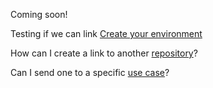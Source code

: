 Coming soon!

Testing if we can link [Create your environment](wvr1709157903898.md)

How can I create a link to another [repository](https://github.com/Teradata/product-help/tree/master/VantageCloudLakeUseCases/use-cases-en.json)?

Can I send one to a specific [use case](https://github.com/Teradata/product-help/tree/master/VantageCloudLakeUseCases/content/ExternalObjectStore)?

